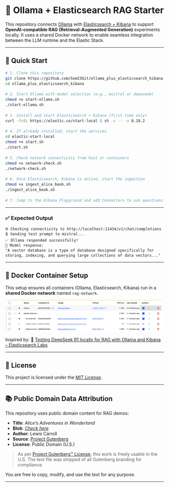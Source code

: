 # 🧠 Ollama + Elasticsearch RAG Starter

This repository connects [Ollama](https://ollama.com) with [Elasticsearch + Kibana](https://elastic.co) to support **OpenAI-compatible RAG (Retrieval-Augmented Generation)** experiments locally. It uses a shared Docker network to enable seamless integration between the LLM runtime and the Elastic Stack.

---

## 🚀 Quick Start

```bash
# 1. Clone this repository
git clone https://github.com/Som23Git/ollama_plus_elasticsearch_kibana.git
cd ollama_plus_elasticsearch_kibana

# 2. Start Ollama with model selection (e.g., mistral or deepseek)
chmod +x start-ollama.sh
./start-ollama.sh

# 3. Install and start Elasticsearch + Kibana (first time only)
curl -fsSL https://elastic.co/start-local | sh -s -- -v 8.18.2

# 4. If already installed, start the services
cd elastic-start-local
chmod +x start.sh
./start.sh

# 5. Check network connectivity from host or containers
chmod +x network-check.sh
./network-check.sh

# 6. Once Elasticsearch, Kibana is online, start the ingestion
chmod +x ingest_alice_book.sh
./ingest_alice_book.sh

# 7. Jump to the Kibana Playground and add Connectors to ask questions.
```

---

### ✅ Expected Output

```text
🌐 Checking connectivity to http://localhost:11434/v1/chat/completions
⏳ Sending test prompt to mistral...
✅ Ollama responded successfully!
🧠 Model response:
"A vector database is a type of database designed specifically for storing, indexing, and querying large collections of data vectors..."
```

---

## 🐳 Docker Container Setup

This setup ensures all containers (Ollama, Elasticsearch, Kibana) run in a **shared Docker network** named `rag-network`.

![Docker Container Setup](./assets/docker_container_setup.png)

Inspired by:
🔗 [Testing DeepSeek R1 locally for RAG with Ollama and Kibana – Elasticsearch Labs](https://www.elastic.co/search-labs/blog/deepseek-rag-ollama-playground)

---

## 📝 License

This project is licensed under the [MIT License](./LICENSE).

---

## 📚 Public Domain Data Attribution

This repository uses public domain content for RAG demos:

* **Title**: *Alice’s Adventures in Wonderland*
* **Blob**: [*Check here*](https://www.gutenberg.org/cache/epub/11/pg11.txt)
* **Author**: Lewis Carroll
* **Source**: [Project Gutenberg](https://www.gutenberg.org/ebooks/11)
* **License**: Public Domain (U.S.)

> As per [Project Gutenberg™ License](https://www.gutenberg.org/license), this work is freely usable in the U.S. The text file was stripped of all Gutenberg branding for compliance.

You are free to copy, modify, and use the text for any purpose.

---